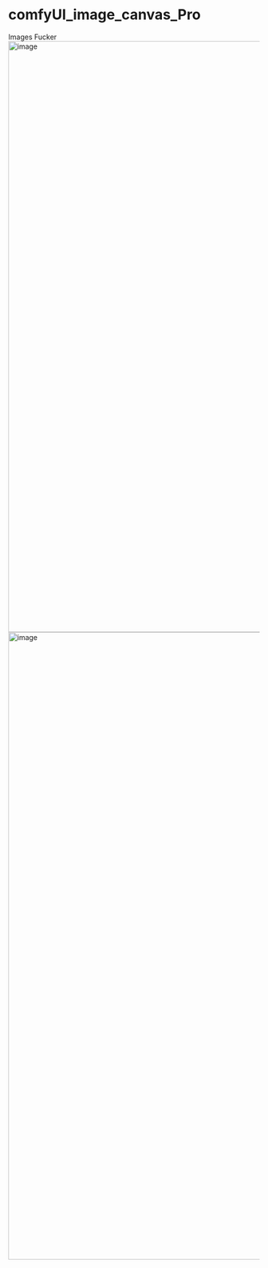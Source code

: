 # comfyUI_image_canvas_Pro
Images Fucker
<img width="1182" alt="image" src="https://github.com/user-attachments/assets/eb4d13f4-c68d-469b-819e-86f07ed1ced0" />
<img width="1255" alt="image" src="https://github.com/user-attachments/assets/33ae2270-b683-4aa3-abe1-b743ceba0ea4" />
